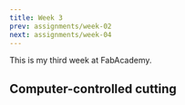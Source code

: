 ```yaml
---
title: Week 3
prev: assignments/week-02
next: assignments/week-04
---
```


This is my third week at FabAcademy.

## Computer-controlled cutting
